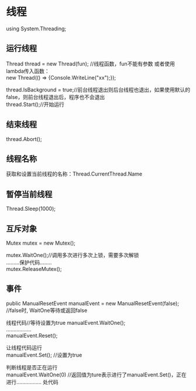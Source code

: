 # 线程

using System.Threading;

## 运行线程

Thread thread = new Thread(fun);
//线程函数，fun不能有参数
或者使用lambda传入函数：  
new Thread(() => {Console.WriteLine("xx");});

thread.IsBackground = true;//前台线程退出则后台线程也退出，如果使用默认的false，则前台线程退出后，程序也不会退出  
thread.Start();//开始运行  

## 结束线程

thread.Abort();

## 线程名称

获取和设置当前线程的名称：Thread.CurrentThread.Name  

## 暂停当前线程

Thread.Sleep(1000);  

## 互斥对象

Mutex mutex = new Mutex();  

mutex.WaitOne();//调用多次进行多次上锁，需要多次解锁  
.........保护代码........  
 mutex.ReleaseMutex();  

## 事件

public ManualResetEvent manualEvent = new ManualResetEvent(false);  
//false时, WaitOne等待或返回false

线程代码//等待设置为true
manualEvent.WaitOne();  
.................  
manualEvent.Reset();  

让线程代码运行  
manualEvent.Set(); //设置为true

判断线程是否正在运行  
manualEvent.WaitOne(0)
//返回值为ture表示进行了manualEvent.Set()，正在进行................. 处代码

